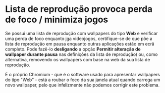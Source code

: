 # Lista de reprodução provoca perda de foco / minimiza jogos

Se possui uma lista de reprodução com wallpapers do tipo **Web** e verificar uma perda de foco enquanto jga videojogos, certifique-se de que põe a lista de reprodução em pausa enquanto outras aplicações estão em ecrã completo. Pode fazê-lo **desligando** a opção **Permitir alteração de wallpaper durante pausa** nas definições da lista de reprodução) ou, como alternativa, removendo os wallpapers com base na web da sua lista de reprodução.

É o próprio Chromium - que é o software usado para apresentar wallpapers do tipo "Web" - está a roubar o foco da sua janela atual quando carrega um novo wallpaper, pelo que infelizmente não podemos corrigir este problema.